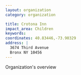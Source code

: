 ```yaml
---
layout: organization
category: organization

title: Crotona Inn
impact_area: Children
keywords: 
coordinates: 40.83446,-73.90329
address: |
  3674 Third Avenue
  Bronx NY 10456
---
```

Organization's overview
